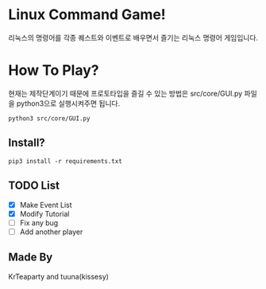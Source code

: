 ﻿# Linux Command Game!

리눅스의 명령어를 각종 퀘스트와 이벤트로 배우면서 즐기는 리눅스 명령어 게임입니다.


#  How To Play?

현재는 제작단계이기 때문에 프로토타입을 즐길 수 있는 방법은 src/core/GUI.py 파일을 python3으로 실행시켜주면 됩니다. 

    python3 src/core/GUI.py 

## Install?

    pip3 install -r requirements.txt

## TODO List

 - [x] Make Event List 
 - [x] Modify Tutorial
 - [ ] Fix any bug
 - [ ] Add another player 

## Made By

KrTeaparty and tuuna(kissesy)

